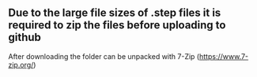 ## Due to the large file sizes of .step files it is required to zip the files before uploading to github
After downloading the folder can be unpacked with 7-Zip (https://www.7-zip.org/)
